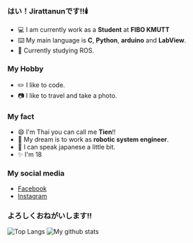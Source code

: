 ### はい！Jirattanunです‼🕯️ 

- 💻 I am currently work as a **Student** at **FIBO KMUTT**
- ⌨️ My main language is **C**, **Python**, **arduino** and **LabView**. 
- 🤖 Currently studying ROS.

### My Hobby

- ✏️ I like to code.
- 📷 I like to travel and take a photo.

### My fact

- 😄 I'm Thai you can call me **Tien**!!
- 🎏 My dream is to work as **robotic system engineer**.
- 💬 I can speak japanese a little bit. 
- ✨ I'm 18

### My social media

  - [Facebook](https://www.facebook.com/jirattanun.leeudomwong/)
  - [Instagram](https://www.instagram.com/5469656d/)

### よろしくおねがいします!!

![Top Langs](https://github-readme-stats.vercel.app/api/top-langs/?username=Tien-jirattanun)
![My github stats](https://github-readme-stats.vercel.app/api?username=Tien-jirattanun&show_icons=true)
